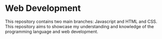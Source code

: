 # Web Development

This repository contains two main branches: Javascript and HTML and CSS. This repository aims to showcase my understanding and knowledge of the programming language and web development.
